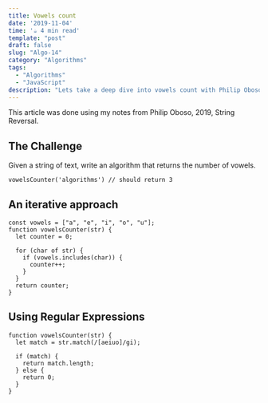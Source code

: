 ```yaml
---
title: Vowels count
date: '2019-11-04'
time: '☕️ 4 min read'
template: "post"
draft: false
slug: "Algo-14"
category: "Algorithms"
tags:
  - "Algorithms"
  - "JavaScript"
description: "Lets take a deep dive into vowels count with Philip Oboso."
---
```


This article was done using my notes from Philip Oboso, 2019, String Reversal.

## The Challenge

Given a string of text, write an algorithm that returns the number of vowels.

```
vowelsCounter('algorithms') // should return 3
```

## An iterative approach

```
const vowels = ["a", "e", "i", "o", "u"];
function vowelsCounter(str) {
  let counter = 0;

  for (char of str) {
    if (vowels.includes(char)) {
      counter++;
    }
  }
  return counter;
}
```

## Using Regular Expressions

```
function vowelsCounter(str) {
  let match = str.match(/[aeiuo]/gi);

  if (match) {
    return match.length;
  } else {
    return 0;
  }
}
```
